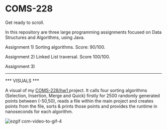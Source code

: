 # COMS-228

Get ready to scroll.

In this repository are three large programming assignments focused on Data Structures and Algorithms, using Java.

Assignment 1) Sorting algorithms. Score: 90/100.

Assignment 2) Linked List traversal. Score 100/100.

Assignment 3) 

___________

*** VISUALS ***

A visual of my <a href="https://github.com/mccnick/COMS-228/tree/main/src/edu/iastate/cs228/hw1"> COMS-228/hw1 </a> project. It calls four sorting algorithms (Selection, Insertion, Merge and Quick) firstly for 2500 randomly generated points between (-50,50), reads a file within the main project and creates points from the file, sorts & prints those points and provides the runtime in nanoseconds for each algorithm.

![ezgif com-video-to-gif-4](https://github.com/mccnick/COMS-228/assets/91184284/3ef76668-03c0-4715-ab7e-664b561c23fc)
